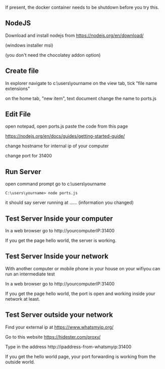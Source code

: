 
If present, the docker container needs to be shutdown before you try this. 

## NodeJS

Download and install nodejs from
https://nodejs.org/en/download/

(windows installer msi)

(you don't need the chocolatey addon option) 

## Create file
In explorer navigate to c:\users\yourname
on the view tab, tick "file name extensions"

on the home tab, "new item", text document
change the name to ports.js 

## Edit File

open notepad, open ports.js
paste the code from this page 

https://nodejs.org/en/docs/guides/getting-started-guide/

change hostname for internal ip of your computer

change port for 31400 

## Run Server
open command prompt
go to c:\users\yourname

`C:\users\yourname> node ports.js`

it should say server running at ...... (information you changed)

## Test Server Inside your computer

In a web browser go to http://yourcomputerIP:31400

If you get the page hello world, the server is working. 

## Test Server Inside your network

With another computer or mobile phone in your house on your wifiyou can run an intermediate test

In a web browser go to http://yourcomputerIP:31400

If you get the page hello world, the port is open and working inside your network at least.

 
## Test Server outside your network

Find your external ip at https://www.whatsmyip.org/

Go to this website https://hidester.com/proxy/

Type in the  address http://ipaddress-from-whatsmyip:31400

If you get the hello world page, your port forwarding is working from the outside world. 


 
